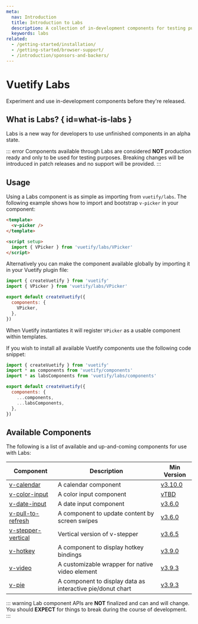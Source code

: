 ```yaml
---
meta:
  nav: Introduction
  title: Introduction to Labs
  description: A collection of in-development components for testing purposes before final release
  keywords: labs
related:
  - /getting-started/installation/
  - /getting-started/browser-support/
  - /introduction/sponsors-and-backers/
---
```


# Vuetify Labs

Experiment and use in-development components before they're released.

<PageFeatures />

## What is Labs? { id=what-is-labs }

Labs is a new way for developers to use unfinished components in an alpha state.

::: error
Components available through Labs are considered **NOT** production ready and only to be used for testing purposes. Breaking changes will be introduced in patch releases and no support will be provided.
:::

## Usage

Using a Labs component is as simple as importing from `vuetify/labs`. The following example shows how to import and bootstrap `v-picker` in your component:

```html
<template>
  <v-picker />
</template>

<script setup>
  import { VPicker } from 'vuetify/labs/VPicker'
</script>
```

Alternatively you can make the component available globally by importing it in your Vuetify plugin file:

```js { resource="src/plugins/vuetify.js" }
import { createVuetify } from 'vuetify'
import { VPicker } from 'vuetify/labs/VPicker'

export default createVuetify({
  components: {
    VPicker,
  },
})
```

When Vuetify instantiates it will register `VPicker` as a usable component within templates.

If you wish to install all available Vuetify components use the following code snippet:

```js { resource="src/plugins/vuetify.js" }
import { createVuetify } from 'vuetify'
import * as components from 'vuetify/components'
import * as labsComponents from 'vuetify/labs/components'

export default createVuetify({
  components: {
    ...components,
    ...labsComponents,
  },
})
```

<PromotedEntry />

## Available Components

The following is a list of available and up-and-coming components for use with Labs:

| Component                                            | Description                                                | Min Version                                                |
|------------------------------------------------------|------------------------------------------------------------|------------------------------------------------------------|
| [v-calendar](/components/calendars/)                 | A calendar component                                       | [v3.10.0](/getting-started/release-notes/?version=v3.10.0) |
| [v-color-input](/components/color-inputs/)           | A color input component                                    | [vTBD](/getting-started/release-notes/?version=vTBD)       |
| [v-date-input](/components/date-inputs/)             | A date input component                                     | [v3.6.0](/getting-started/release-notes/?version=v3.6.0)   |
| [v-pull-to-refresh](/components/pull-to-refresh/)    | A component to update content by screen swipes             | [v3.6.0](/getting-started/release-notes/?version=v3.6.0)   |
| [v-stepper-vertical](/components/vertical-steppers/) | Vertical version of v-stepper                              | [v3.6.5](/getting-started/release-notes/?version=v3.6.5)   |
| [v-hotkey](/components/hotkey/)                      | A component to display hotkey bindings                     | [v3.9.0](/getting-started/release-notes/?version=v3.9.0)   |
| [v-video](/components/videos/)                       | A customizable wrapper for native video element            | [v3.9.3](/getting-started/release-notes/?version=v3.9.3)   |
| [v-pie](/components/pie-charts/)                     | A component to display data as interactive pie/donut chart | [v3.9.3](/getting-started/release-notes/?version=v3.9.3)   |

::: warning
Lab component APIs are **NOT** finalized and can and will change. You should **EXPECT** for things to break during the course of development.
:::
